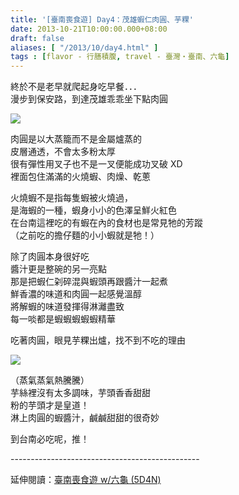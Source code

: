 ```yaml
---
title: '[臺南喪食遊] Day4：茂雄蝦仁肉圓、芋粿'
date: 2013-10-21T10:00:00.000+08:00
draft: false
aliases: [ "/2013/10/day4.html" ]
tags : [flavor - 行膳積腹, travel - 臺灣・臺南、六龜]
---
```


終於不是老早就爬起身吃早餐．．．  
漫步到保安路，到達茂雄乖乖坐下點肉圓  

[![](https://2.bp.blogspot.com/-Eggsd2c1sZI/XCRPzHIkmQI/AAAAAAAACBY/wYAwaJa6PTYz-CQfMW7mV1-HNBZaTRSeQCLcBGAs/s640/68.jpg)](https://2.bp.blogspot.com/-Eggsd2c1sZI/XCRPzHIkmQI/AAAAAAAACBY/wYAwaJa6PTYz-CQfMW7mV1-HNBZaTRSeQCLcBGAs/s1600/68.jpg)

肉圓是以大蒸籠而不是金屬爐蒸的  
皮層通透，不會太多粉太厚  
很有彈性用叉子也不是一叉便能成功叉破 XD  
裡面包住滿滿的火燒蝦、肉燥、乾蔥  
  
火燒蝦不是指每隻蝦被火燒過，  
是海蝦的一種，蝦身小小的色澤呈鮮火紅色  
在台南這裡吃的有蝦在內的食材也是常見牠的芳蹤  
（之前吃的擔仔麵的小小蝦就是牠！）  
  
除了肉圓本身很好吃  
醬汁更是整碗的另一亮點  
那是把蝦仁刴碎混與蝦頭再跟醬汁一起煮  
鮮香濃的味道和肉圓一起感覺溫醇  
將解蝦的味道發揮得淋灕盡致  
每一啖都是蝦蝦蝦蝦蝦精華  
  
吃著肉圓，眼見芋粿出爐，找不到不吃的理由  

[![](https://1.bp.blogspot.com/-6bn-IsX55_8/XCRP9YjVCGI/AAAAAAAACBc/hs-mUoPQ6dkBaTnBFWZfGnl6Q10o2HYgACLcBGAs/s640/69.jpg)](https://1.bp.blogspot.com/-6bn-IsX55_8/XCRP9YjVCGI/AAAAAAAACBc/hs-mUoPQ6dkBaTnBFWZfGnl6Q10o2HYgACLcBGAs/s1600/69.jpg)

（蒸氣蒸氣熱騰騰）  
芋絲裡沒有太多調味，芋頭香香甜甜  
粉的芋頭才是皇道！  
淋上肉圓的蝦醬汁，鹹鹹甜甜的很奇妙  
  
  
到台南必吃呢，推！  
  
\-----------------------------------------------  
  
延伸閱讀：[臺南喪食遊 w/六龜 (5D4N)](http://www.hidie.net/2013/10/w-5d4n.html)
